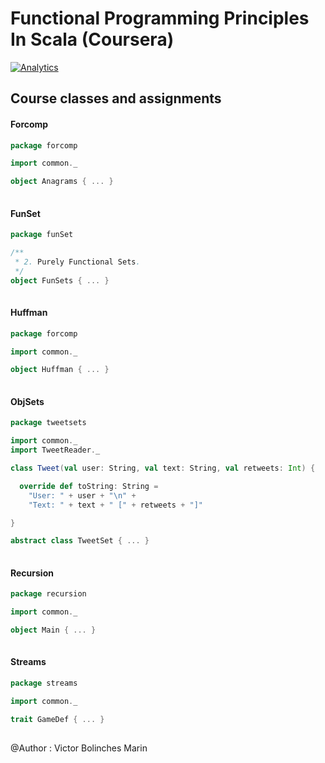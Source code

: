 # Functional Programming Principles In Scala (Coursera)
[![Analytics](https://ga-beacon.appspot.com/UA-68658653-1/functionalprogrammingprinciplesinscala/readme)](https://github.com/igrigorik/ga-beacon)

## Course classes and assignments

#### Forcomp
```scala
package forcomp

import common._

object Anagrams { ... }
  
```

#### FunSet
```scala
package funSet

/**
 * 2. Purely Functional Sets.
 */
object FunSets { ... }
  
```

#### Huffman
```scala
package forcomp

import common._

object Huffman { ... }
  
```

#### ObjSets
```scala
package tweetsets

import common._
import TweetReader._

class Tweet(val user: String, val text: String, val retweets: Int) {

  override def toString: String =
    "User: " + user + "\n" +
    "Text: " + text + " [" + retweets + "]"

}

abstract class TweetSet { ... }
  
```

#### Recursion
```scala
package recursion

import common._

object Main { ... }
  
```

#### Streams
```scala
package streams

import common._

trait GameDef { ... }
  
```

@Author : Victor Bolinches Marin

